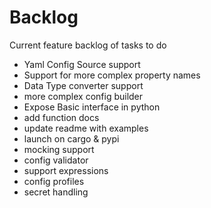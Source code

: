 # Backlog

Current feature backlog of tasks to do

- Yaml Config Source support
- Support for more complex property names
- Data Type converter support
- more complex config builder
- Expose Basic interface in python
- add function docs
- update readme with examples
- launch on cargo & pypi
- mocking support
- config validator
- support expressions
- config profiles
- secret handling